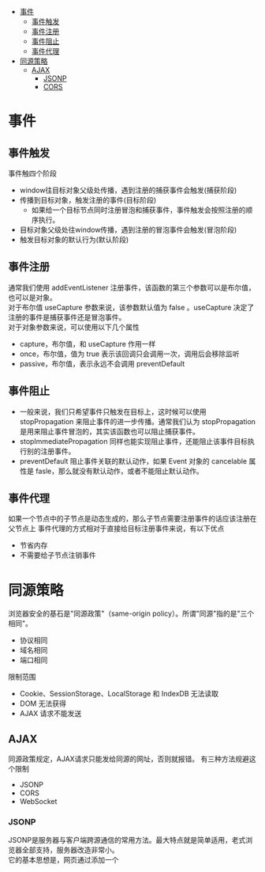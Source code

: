 * [事件](#%E4%BA%8B%E4%BB%B6)
  * [事件触发](#%E4%BA%8B%E4%BB%B6%E8%A7%A6%E5%8F%91)
  * [事件注册](#%E4%BA%8B%E4%BB%B6%E6%B3%A8%E5%86%8C)
  * [事件阻止](#%E4%BA%8B%E4%BB%B6%E9%98%BB%E6%AD%A2)
  * [事件代理](#%E4%BA%8B%E4%BB%B6%E4%BB%A3%E7%90%86)
* [同源策略](#%E5%90%8C%E6%BA%90%E7%AD%96%E7%95%A5)
  * [AJAX](#ajax)
    * [JSONP](#jsonp)
    * [CORS](#cors)

# 事件 #
## 事件触发 ##
事件触四个阶段
- window往目标对象父级处传播，遇到注册的捕获事件会触发(捕获阶段)
- 传播到目标对象，触发注册的事件(目标阶段)
  + 如果给一个目标节点同时注册冒泡和捕获事件，事件触发会按照注册的顺序执行。
- 目标对象父级处往window传播，遇到注册的冒泡事件会触发(冒泡阶段)
- 触发目标对象的默认行为(默认阶段)
## 事件注册 ##
通常我们使用 addEventListener 注册事件，该函数的第三个参数可以是布尔值，也可以是对象。<br>
对于布尔值 useCapture 参数来说，该参数默认值为 false 。useCapture 决定了注册的事件是捕获事件还是冒泡事件。<br>
对于对象参数来说，可以使用以下几个属性
 - capture，布尔值，和 useCapture 作用一样
 - once，布尔值，值为 true 表示该回调只会调用一次，调用后会移除监听
 - passive，布尔值，表示永远不会调用 preventDefault 
## 事件阻止 ##
  - 一般来说，我们只希望事件只触发在目标上，这时候可以使用 stopPropagation 来阻止事件的进一步传播。通常我们认为 stopPropagation 是用来阻止事件冒泡的，其实该函数也可以阻止捕获事件。<br>
  - stopImmediatePropagation 同样也能实现阻止事件，还能阻止该事件目标执行别的注册事件。
  - preventDefault 阻止事件关联的默认动作，如果 Event 对象的 cancelable 属性是 fasle，那么就没有默认动作，或者不能阻止默认动作。
## 事件代理 ##
如果一个节点中的子节点是动态生成的，那么子节点需要注册事件的话应该注册在父节点上
事件代理的方式相对于直接给目标注册事件来说，有以下优点
  - 节省内存
  - 不需要给子节点注销事件
# 同源策略 #
浏览器安全的基石是"同源政策"（same-origin policy）。所谓"同源"指的是"三个相同"。
  - 协议相同
  - 域名相同
  - 端口相同
 
 限制范围
  - Cookie、SessionStorage、LocalStorage 和 IndexDB 无法读取
  - DOM 无法获得
  - AJAX 请求不能发送
## AJAX ##
同源政策规定，AJAX请求只能发给同源的网址，否则就报错。
有三种方法规避这个限制
  - JSONP
  - CORS
  - WebSocket
### JSONP ###
JSONP是服务器与客户端跨源通信的常用方法。最大特点就是简单适用，老式浏览器全部支持，服务器改造非常小。  
它的基本思想是，网页通过添加一个<script>元素，向服务器请求JSON数据，这种做法不受同源政策限制；服务器收到请求后，将数据放在一个指定名字的回调函数里传回来。
### CORS ###
CORS全称是"跨域资源共享"（Cross-origin resource sharing）  
它允许浏览器向跨源服务器，发出XMLHttpRequest请求，从而克服了AJAX只能同源使用的限制。  
浏览器将CORS请求分成两类：简单请求（simple request）和非简单请求（not-so-simple request）。
满足以下条件就属于简单请求
  - 请求方法是以下三种方法之一
    - HEAD
	- GET
	- POST
  - 人为设置HTTP的头信息不超出以下几种字段
	- Accept
	- Accept-Language
	- Content-Language
	- Last-Event-ID
	- Content-Type：只限于三个值 application/x-www-form-urlencoded、multipart/form-data、text/plain
#### 简单请求 ####
对于简单请求，浏览器直接发出CORS请求。具体来说，就是在头信息之中，增加一个Origin字段。  
如果Origin指定的域名在许可范围内，服务器返回的响应，会多出几个头信息字段。
  - Access-Control-Allow-Origin 服务器许可域名
  - Access-Control-Allow-Credentials 该字段可选，它是一个布尔值，表示是否允许发送Cookie。
  - Access-Control-Expose-Headers 该字段可选，获取其他头字段


	
 

